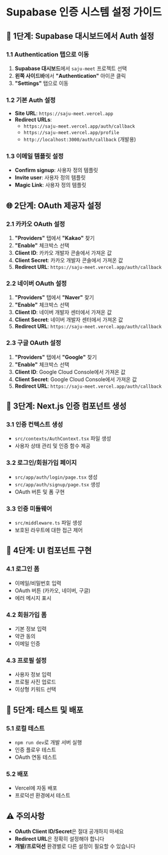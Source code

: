 # Supabase 인증 시스템 설정 가이드

## 🔐 1단계: Supabase 대시보드에서 Auth 설정

### 1.1 Authentication 탭으로 이동
1. **Supabase 대시보드**에서 `saju-meet` 프로젝트 선택
2. **왼쪽 사이드바**에서 **"Authentication"** 아이콘 클릭
3. **"Settings"** 탭으로 이동

### 1.2 기본 Auth 설정
- **Site URL**: `https://saju-meet.vercel.app`
- **Redirect URLs**: 
  - `https://saju-meet.vercel.app/auth/callback`
  - `https://saju-meet.vercel.app/profile`
  - `http://localhost:3000/auth/callback` (개발용)

### 1.3 이메일 템플릿 설정
- **Confirm signup**: 사용자 정의 템플릿
- **Invite user**: 사용자 정의 템플릿
- **Magic Link**: 사용자 정의 템플릿

## 🌐 2단계: OAuth 제공자 설정

### 2.1 카카오 OAuth 설정
1. **"Providers"** 탭에서 **"Kakao"** 찾기
2. **"Enable"** 체크박스 선택
3. **Client ID**: 카카오 개발자 콘솔에서 가져온 값
4. **Client Secret**: 카카오 개발자 콘솔에서 가져온 값
5. **Redirect URL**: `https://saju-meet.vercel.app/auth/callback`

### 2.2 네이버 OAuth 설정
1. **"Providers"** 탭에서 **"Naver"** 찾기
2. **"Enable"** 체크박스 선택
3. **Client ID**: 네이버 개발자 센터에서 가져온 값
4. **Client Secret**: 네이버 개발자 센터에서 가져온 값
5. **Redirect URL**: `https://saju-meet.vercel.app/auth/callback`

### 2.3 구글 OAuth 설정
1. **"Providers"** 탭에서 **"Google"** 찾기
2. **"Enable"** 체크박스 선택
3. **Client ID**: Google Cloud Console에서 가져온 값
4. **Client Secret**: Google Cloud Console에서 가져온 값
5. **Redirect URL**: `https://saju-meet.vercel.app/auth/callback`

## 🔧 3단계: Next.js 인증 컴포넌트 생성

### 3.1 인증 컨텍스트 생성
- `src/contexts/AuthContext.tsx` 파일 생성
- 사용자 상태 관리 및 인증 함수 제공

### 3.2 로그인/회원가입 페이지
- `src/app/auth/login/page.tsx` 생성
- `src/app/auth/signup/page.tsx` 생성
- OAuth 버튼 및 폼 구현

### 3.3 인증 미들웨어
- `src/middleware.ts` 파일 생성
- 보호된 라우트에 대한 접근 제어

## 📱 4단계: UI 컴포넌트 구현

### 4.1 로그인 폼
- 이메일/비밀번호 입력
- OAuth 버튼 (카카오, 네이버, 구글)
- 에러 메시지 표시

### 4.2 회원가입 폼
- 기본 정보 입력
- 약관 동의
- 이메일 인증

### 4.3 프로필 설정
- 사용자 정보 입력
- 프로필 사진 업로드
- 이상형 키워드 선택

## 🚀 5단계: 테스트 및 배포

### 5.1 로컬 테스트
- `npm run dev`로 개발 서버 실행
- 인증 플로우 테스트
- OAuth 연동 테스트

### 5.2 배포
- Vercel에 자동 배포
- 프로덕션 환경에서 테스트

## ⚠️ 주의사항

- **OAuth Client ID/Secret**은 절대 공개하지 마세요
- **Redirect URL**은 정확히 설정해야 합니다
- **개발/프로덕션** 환경별로 다른 설정이 필요할 수 있습니다
